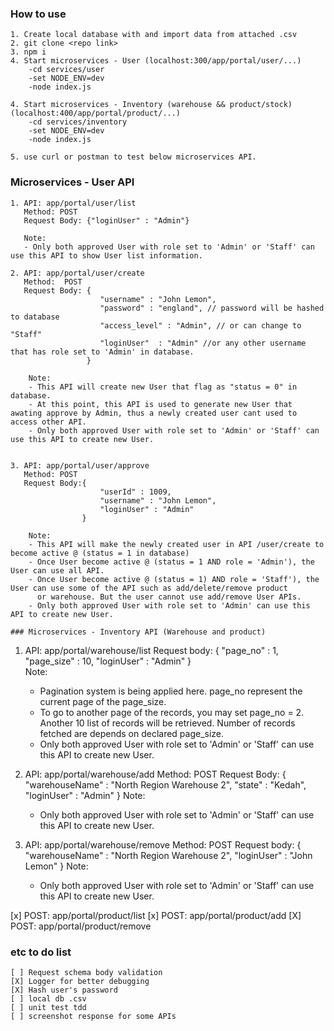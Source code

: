 ### How to use
```
1. Create local database with and import data from attached .csv
2. git clone <repo link>
3. npm i 
4. Start microservices - User (localhost:300/app/portal/user/...)
    -cd services/user
    -set NODE_ENV=dev
    -node index.js

4. Start microservices - Inventory (warehouse && product/stock) (localhost:400/app/portal/product/...)
    -cd services/inventory
    -set NODE_ENV=dev
    -node index.js

5. use curl or postman to test below microservices API.   
```
### Microservices - User API
```
1. API: app/portal/user/list 
   Method: POST
   Request Body: {"loginUser" : "Admin"}

   Note: 
   - Only both approved User with role set to 'Admin' or 'Staff' can use this API to show User list information.
   
2. API: app/portal/user/create 
   Method:  POST
   Request Body: {
                    "username" : "John Lemon",
                    "password" : "england", // password will be hashed to database
                    "access_level" : "Admin", // or can change to "Staff"
                    "loginUser"  : "Admin" //or any other username that has role set to 'Admin' in database.
                 }

    Note:
    - This API will create new User that flag as "status = 0" in database.
    - At this point, this API is used to generate new User that awating approve by Admin, thus a newly created user cant used to access other API.
    - Only both approved User with role set to 'Admin' or 'Staff' can use this API to create new User.


3. API: app/portal/user/approve
   Method: POST
   Request Body:{
                    "userId" : 1009,
                    "username" : "John Lemon",
                    "loginUser" : "Admin"
                } 
    
    Note: 
    - This API will make the newly created user in API /user/create to become active @ (status = 1 in database)
    - Once User become active @ (status = 1 AND role = 'Admin'), the User can use all API.
    - Once User become active @ (status = 1) AND role = 'Staff'), the User can use some of the API such as add/delete/remove product
      or warehouse. But the user cannot use add/remove User APIs.
    - Only both approved User with role set to 'Admin' can use this API to create new User.

### Microservices - Inventory API (Warehouse and product)
```
1.  API: app/portal/warehouse/list 
    Request body: {
                    "page_no" : 1,
                    "page_size" : 10,
                    "loginUser"  : "Admin"
                  }              
    Note: 
    - Pagination system is being applied here. page_no represent the current page of the page_size.
    - To go to another page of the records, you may set page_no = 2. Another 10 list of records will be retrieved. Number of records        
      fetched are depends on declared page_size.   
    - Only both approved User with role set to 'Admin' or 'Staff' can use this API to create new User.

2.  API: app/portal/warehouse/add
    Method: POST
    Request Body: {
                    "warehouseName" : "North Region Warehouse 2",
                    "state" : "Kedah",
                    "loginUser" : "Admin"
                  } 
    Note: 
    - Only both approved User with role set to 'Admin' or 'Staff' can use this API to create new User.             

3.  API: app/portal/warehouse/remove
    Method: POST
    Request body: {      
                    "warehouseName" : "North Region Warehouse 2",
                    "loginUser" : "John Lemon"
                  }
    Note: 
    - Only both approved User with role set to 'Admin' or 'Staff' can use this API to create new User.             



[x] POST: app/portal/product/list
[x] POST: app/portal/product/add 
[X] POST: app/portal/product/remove

### etc to do list
```
[ ] Request schema body validation
[X] Logger for better debugging
[X] Hash user's password
[ ] local db .csv
[ ] unit test tdd
[ ] screenshot response for some APIs
```


